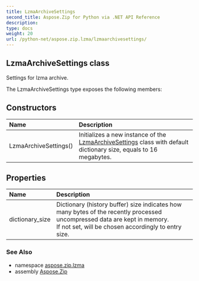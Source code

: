 ```yaml
---
title: LzmaArchiveSettings
second_title: Aspose.Zip for Python via .NET API Reference
description: 
type: docs
weight: 20
url: /python-net/aspose.zip.lzma/lzmaarchivesettings/
---
```


## LzmaArchiveSettings class

Settings for lzma archive.

The LzmaArchiveSettings type exposes the following members:
## Constructors
| Name | Description |
| :- | :- |
|LzmaArchiveSettings()|Initializes a new instance of the [LzmaArchiveSettings](/zip/python-net/aspose.zip.lzma/lzmaarchivesettings/) class with default dictionary size, equals to 16 megabytes.|
## Properties
| Name | Description |
| :- | :- |
|dictionary_size|Dictionary (history buffer) size indicates how many bytes of the recently processed uncompressed data are kept in memory.<br/>            If not set, will be chosen accordingly to entry size.|

### See Also

* namespace [aspose.zip.lzma](/zip/python-net/aspose.zip.lzma/)
* assembly [Aspose.Zip](/zip/python-net/)

